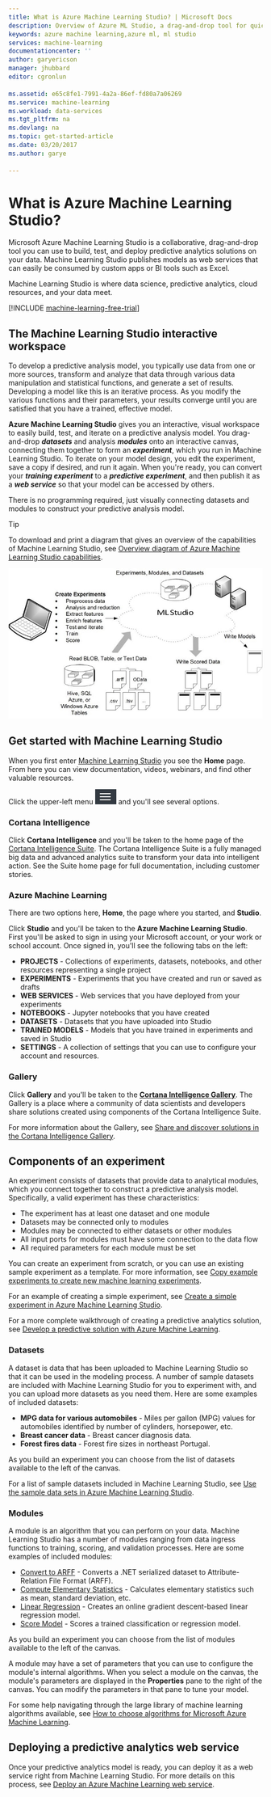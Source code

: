 ```yaml
---
title: What is Azure Machine Learning Studio? | Microsoft Docs
description: Overview of Azure ML Studio, a drag-and-drop tool for quickly building models from a ready-to-use library of algorithms and modules.
keywords: azure machine learning,azure ml, ml studio
services: machine-learning
documentationcenter: ''
author: garyericson
manager: jhubbard
editor: cgronlun

ms.assetid: e65c8fe1-7991-4a2a-86ef-fd80a7a06269
ms.service: machine-learning
ms.workload: data-services
ms.tgt_pltfrm: na
ms.devlang: na
ms.topic: get-started-article
ms.date: 03/20/2017
ms.author: garye

---
```

# What is Azure Machine Learning Studio?
Microsoft Azure Machine Learning Studio is a collaborative, drag-and-drop tool you can use to build, test, and deploy predictive analytics solutions on your data. Machine Learning Studio publishes models as web services that can easily be consumed by custom apps or BI tools such as Excel.

Machine Learning Studio is where data science, predictive analytics, cloud resources, and your data meet.

[!INCLUDE [machine-learning-free-trial](../../../includes/machine-learning-free-trial.md)]

## The Machine Learning Studio interactive workspace
To develop a predictive analysis model, you typically use data from one or more sources, transform and analyze that data through various data manipulation and statistical functions, and generate a set of results. Developing a model like this is an iterative process. As you modify the various functions and their parameters, your results converge until you are satisfied that you have a trained, effective model.

**Azure Machine Learning Studio** gives you an interactive, visual workspace to easily build, test, and iterate on a predictive analysis model. You drag-and-drop ***datasets*** and analysis ***modules*** onto an interactive canvas, connecting them together to form an ***experiment***, which you run in Machine Learning Studio. To iterate on your model design, you edit the experiment, save a copy if desired, and run it again. When you're ready, you can convert your ***training experiment*** to a ***predictive experiment***, and then publish it as a ***web service*** so that your model can be accessed by others.

There is no programming required, just visually connecting datasets and modules to construct your predictive analysis model.

> [!TIP]
> To download and print a diagram that gives an overview of the capabilities of Machine Learning Studio, see [Overview diagram of Azure Machine Learning Studio capabilities](studio-overview-diagram.md).
> 
> 

![Azure ML Studio diagram: Create experiments, read data for many sources, write scored data, write models.][ml-studio-overview]

## Get started with Machine Learning Studio
When you first enter [Machine Learning Studio](https://studio.azureml.net) you see the **Home** page. From here you can view documentation, videos, webinars, and find other valuable resources.

Click the upper-left menu ![Menu](../media/machine-learning-what-is-ml-studio/menu.png) and you'll see several options.

### Cortana Intelligence
Click **Cortana Intelligence** and you'll be taken to the home page of the [Cortana Intelligence Suite](https://www.microsoft.com/cloud-platform/cortana-intelligence-suite). The Cortana Intelligence Suite is a fully managed big data and advanced analytics suite to transform your data into intelligent action. See the Suite home page for full documentation, including customer stories.

### Azure Machine Learning
There are two options here, **Home**, the page where you started, and **Studio**.

Click **Studio** and you'll be taken to the **Azure Machine Learning Studio**. First you'll be asked to sign in using your Microsoft account, or your work or school account. Once signed in, you'll see the following tabs on the left:

* **PROJECTS** - Collections of experiments, datasets, notebooks, and other resources representing a single project
* **EXPERIMENTS** - Experiments that you have created and run or saved as drafts
* **WEB SERVICES** - Web services that you have deployed from your experiments
* **NOTEBOOKS** - Jupyter notebooks that you have created
* **DATASETS** - Datasets that you have uploaded into Studio
* **TRAINED MODELS** - Models that you have trained in experiments and saved in Studio
* **SETTINGS** - A collection of settings that you can use to configure your account and resources.

### Gallery
Click **Gallery** and you'll be taken to the **[Cortana Intelligence Gallery](http://gallery.cortanaintelligence.com/)**. The Gallery is a place where a community of data scientists and developers share solutions created using components of the Cortana Intelligence Suite.

For more information about the Gallery, see [Share and discover solutions in the Cortana Intelligence Gallery](gallery-how-to-use-contribute-publish.md).

## Components of an experiment
An experiment consists of datasets that provide data to analytical modules, which you connect together to construct a predictive analysis model. Specifically, a valid experiment has these characteristics:

* The experiment has at least one dataset and one module
* Datasets may be connected only to modules
* Modules may be connected to either datasets or other modules
* All input ports for modules must have some connection to the data flow
* All required parameters for each module must be set

You can create an experiment from scratch, or you can use an existing sample experiment as a template. For more information, see [Copy example experiments to create new machine learning experiments](machine-learning-sample-experiments.md).

For an example of creating a simple experiment, see [Create a simple experiment in Azure Machine Learning Studio](create-experiment.md).

For a more complete walkthrough of creating a predictive analytics solution, see [Develop a predictive solution with Azure Machine Learning](walkthrough-develop-predictive-solution.md).

### Datasets
A dataset is data that has been uploaded to Machine Learning Studio so that it can be used in the modeling process. A number of sample datasets are included with Machine Learning Studio for you to experiment with, and you can upload more datasets as you need them. Here are some examples of included datasets:

* **MPG data for various automobiles** - Miles per gallon (MPG) values for automobiles identified by number of cylinders, horsepower, etc.
* **Breast cancer data** - Breast cancer diagnosis data.
* **Forest fires data** - Forest fire sizes in northeast Portugal.

As you build an experiment you can choose from the list of datasets available to the left of the canvas.

For a list of sample datasets included in Machine Learning Studio, see [Use the sample data sets in Azure Machine Learning Studio](use-sample-datasets.md).

### Modules
A module is an algorithm that you can perform on your data. Machine Learning Studio has a number of modules ranging from data ingress functions to training, scoring, and validation processes. Here are some examples of included modules:

* [Convert to ARFF][convert-to-arff] - Converts a .NET serialized dataset to Attribute-Relation File Format (ARFF).
* [Compute Elementary Statistics][elementary-statistics] - Calculates elementary statistics such as mean, standard deviation, etc.
* [Linear Regression][linear-regression] - Creates an online gradient descent-based linear regression model.
* [Score Model][score-model] - Scores a trained classification or regression model.

As you build an experiment you can choose from the list of modules available to the left of the canvas.  

A module may have a set of parameters that you can use to configure the module's internal algorithms. When you select a module on the canvas, the module's parameters are displayed in the **Properties** pane to the right of the canvas. You can modify the parameters in that pane to tune your model.

For some help navigating through the large library of machine learning algorithms available, see [How to choose algorithms for Microsoft Azure Machine Learning](algorithm-choice.md).

## Deploying a predictive analytics web service
Once your predictive analytics model is ready, you can deploy it as a web service right from Machine Learning Studio. For more details on this process, see [Deploy an Azure Machine Learning web service](publish-a-machine-learning-web-service.md).

[ml-studio-overview]:../media/machine-learning-what-is-ml-studio/azure-ml-studio-diagram.jpg

<!-- Module References -->
[convert-to-arff]: https://msdn.microsoft.com/library/azure/62d2cece-d832-4a7a-a0bd-f01f03af0960/
[elementary-statistics]: https://msdn.microsoft.com/library/azure/3086b8d4-c895-45ba-8aa9-34f0c944d4d3/
[linear-regression]: https://msdn.microsoft.com/library/azure/31960a6f-789b-4cf7-88d6-2e1152c0bd1a/
[score-model]: https://msdn.microsoft.com/library/azure/401b4f92-e724-4d5a-be81-d5b0ff9bdb33/
